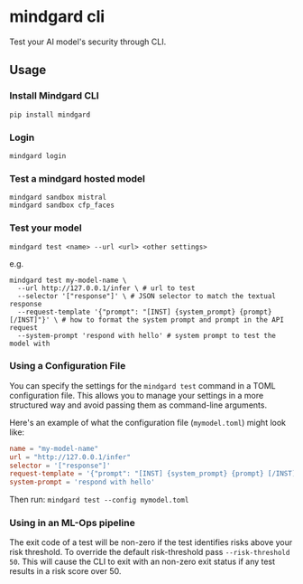 # mindgard cli

Test your AI model's security through CLI.

## Usage

### Install Mindgard CLI

`pip install mindgard`

### Login

`mindgard login`

### Test a mindgard hosted model

```
mindgard sandbox mistral
mindgard sandbox cfp_faces
```

### Test your model

`mindgard test <name> --url <url> <other settings>`

e.g.

```
mindgard test my-model-name \
  --url http://127.0.0.1/infer \ # url to test
  --selector '["response"]' \ # JSON selector to match the textual response
  --request-template '{"prompt": "[INST] {system_prompt} {prompt} [/INST]"}' \ # how to format the system prompt and prompt in the API request
  --system-prompt 'respond with hello' # system prompt to test the model with
```

### Using a Configuration File

You can specify the settings for the `mindgard test` command in a TOML configuration file. This allows you to manage your settings in a more structured way and avoid passing them as command-line arguments.

Here's an example of what the configuration file (`mymodel.toml`) might look like:

```toml
name = "my-model-name"
url = "http://127.0.0.1/infer"
selector = '["response"]'
request-template = '{"prompt": "[INST] {system_prompt} {prompt} [/INST]"}'
system-prompt = 'respond with hello'
```

Then run: `mindgard test --config mymodel.toml`

### Using in an ML-Ops pipeline

The exit code of a test will be non-zero if the test identifies risks above your risk threshold. To override the default risk-threshold pass `--risk-threshold 50`. This will cause the CLI to exit with an non-zero exit status if any test results in a risk score over 50.
